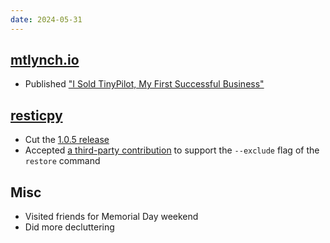 ```yaml
---
date: 2024-05-31
---
```


## [mtlynch.io](https://mtlynch.io)

- Published ["I Sold TinyPilot, My First Successful Business"](https://mtlynch.io/i-sold-tinypilot/)

## [resticpy](https://github.com/mtlynch/resticpy)

- Cut the [1.0.5 release](https://github.com/mtlynch/resticpy/releases/tag/1.0.5)
- Accepted [a third-party contribution](https://github.com/mtlynch/resticpy/pull/160) to support the `--exclude` flag of the `restore` command

## Misc

- Visited friends for Memorial Day weekend
- Did more decluttering
